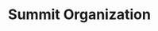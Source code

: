 ---
layout   : blocks/page-component
component: editors/summit-organization.html
title    : Summit Organization
---
